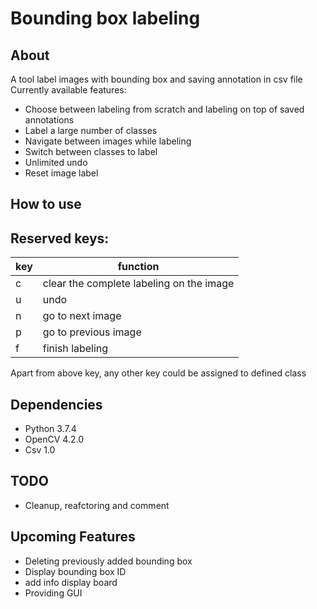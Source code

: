 # Bounding box labeling

## About
A tool label images with bounding box and saving annotation in csv file
Currently available features:
* Choose between labeling from scratch and labeling on top of saved annotations 
* Label a large number of classes
* Navigate between images while labeling
* Switch between classes to label
* Unlimited undo
* Reset image label

## How to use


## Reserved keys:
| key | function                                 |
| --- | ---------------------------------------- |
| c   | clear the complete labeling on the image |
| u   | undo                                     |
| n   | go to next image                         |
| p   | go to previous image                     |
| f   | finish labeling                          |

Apart from above key, any other key could be assigned to defined class

## Dependencies 
* Python 3.7.4
* OpenCV 4.2.0
* Csv 1.0

## TODO
* Cleanup, reafctoring and comment

## Upcoming Features
* Deleting previously added bounding box
* Display bounding box ID
* add info display board
* Providing GUI